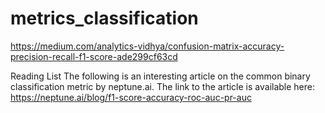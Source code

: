 # metrics_classification

https://medium.com/analytics-vidhya/confusion-matrix-accuracy-precision-recall-f1-score-ade299cf63cd


Reading List
The following is an interesting article on the common binary classification metric by neptune.ai. The link to the article is available here: https://neptune.ai/blog/f1-score-accuracy-roc-auc-pr-auc
